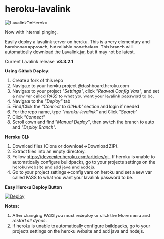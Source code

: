 # heroku-lavalink

![LavalinkOnHeroku](https://socialify.git.ci/IamTheRealSami/LavalinkOnHeroku/image?description=1&font=Source%20Code%20Pro&forks=1&issues=1&language=1&owner=1&pattern=Formal%20Invitation&pulls=1&stargazers=1&theme=Dark)

Now with internal pinging.

Easily deploy a lavalink server on heroku.
This is a very elementary and barebones approach, but reliable nonetheless.
This branch will automatically download the Lavalink.jar, but it may not be latest.

Current Lavalink release: **v3.3.2.1**

**Using Github Deploy:**
1. Create a fork of this repo
2. Navigate to your heroku project @dashboard.heroku.com
3. Navigate to your project *"Settings"*, click *"Reaveal Config Vars"*, and set a new var called *PASS* to what you want your lavalink password to be.
4. Navigate to the *"Deploy"* tab
5. Find/Click the *"Connect to GitHub"* section and login if needed
6. For the repo name, type *"heroku-lavalink"* and Click *"Search"*
7. Click *"Connect"* 
8. Scroll down and find *"Manual Deploy"*, then switch the branch to auto and *"Deploy Branch"*.

**Heroku CLI:**
1. Download files (Clone or download->Download ZIP).
2. Extract files into an empty directory.
3. Follow https://devcenter.heroku.com/articles/git.
If heroku is unable to automatically configure buildpacks, go to your projects settings on the heroku website and add java and nodejs.
4. Go to your project settings->config vars on heroku and set a new var called PASS to what you want your lavalink password to be.

**Easy Heroku Deploy Button**

[![Deploy](https://www.herokucdn.com/deploy/button.svg)](https://heroku.com/deploy?template=https://github.com/Night404/LavalinkOnHeroku/tree/auto)

**Notes:** 
1. After changing PASS you must redeploy or click the More menu and *restart all dynos*.
2. If heroku is unable to automatically configure buildpacks, go to your projects settings on the heroku website and add java and nodejs.

